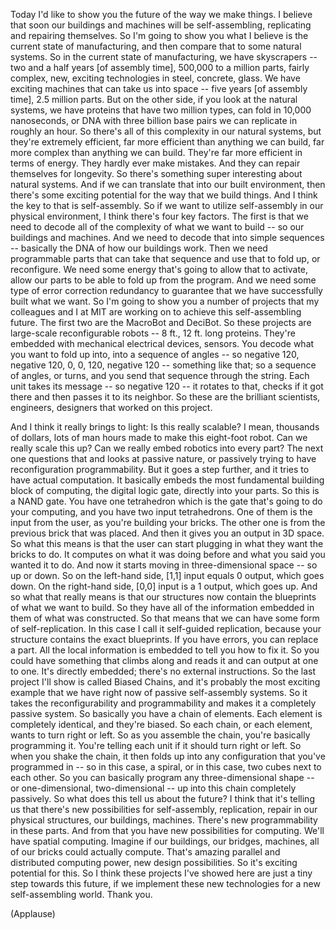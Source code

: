 
Today I&#39;d like to show you
the future of the way we make things.
I believe that soon our buildings and machines
will be self-assembling,
replicating and repairing themselves.
So I&#39;m going to show you
what I believe is the current state of manufacturing,
and then compare that to some natural systems.
So in the current state of manufacturing, we have skyscrapers --
two and a half years [of assembly time],
500,000 to a million parts,
fairly complex,
new, exciting technologies in steel, concrete, glass.
We have exciting machines
that can take us into space --
five years [of assembly time], 2.5 million parts.
But on the other side, if you look at the natural systems,
we have proteins
that have two million types,
can fold in 10,000 nanoseconds,
or DNA with three billion base pairs
we can replicate in roughly an hour.
So there&#39;s all of this complexity
in our natural systems,
but they&#39;re extremely efficient,
far more efficient than anything we can build,
far more complex than anything we can build.
They&#39;re far more efficient in terms of energy.
They hardly ever make mistakes.
And they can repair themselves for longevity.
So there&#39;s something super interesting about natural systems.
And if we can translate that
into our built environment,
then there&#39;s some exciting potential for the way that we build things.
And I think the key to that is self-assembly.
So if we want to utilize self-assembly in our physical environment,
I think there&#39;s four key factors.
The first is that we need to decode
all of the complexity of what we want to build --
so our buildings and machines.
And we need to decode that into simple sequences --
basically the DNA of how our buildings work.
Then we need programmable parts
that can take that sequence
and use that to fold up, or reconfigure.
We need some energy that&#39;s going to allow that to activate,
allow our parts to be able to fold up from the program.
And we need some type of error correction redundancy
to guarantee that we have successfully built what we want.
So I&#39;m going to show you a number of projects
that my colleagues and I at MIT are working on
to achieve this self-assembling future.
The first two are the MacroBot and DeciBot.
So these projects are large-scale reconfigurable robots --
8 ft., 12 ft. long proteins.
They&#39;re embedded with mechanical electrical devices, sensors.
You decode what you want to fold up into,
into a sequence of angles --
so negative 120, negative 120, 0, 0,
120, negative 120 -- something like that;
so a sequence of angles, or turns,
and you send that sequence through the string.
Each unit takes its message -- so negative 120 --
it rotates to that, checks if it got there
and then passes it to its neighbor.
So these are the brilliant scientists,
engineers, designers that worked on this project.

And I think it really brings to light:
Is this really scalable?
I mean, thousands of dollars, lots of man hours
made to make this eight-foot robot.
Can we really scale this up? Can we really embed robotics into every part?
The next one questions that
and looks at passive nature,
or passively trying to have reconfiguration programmability.
But it goes a step further,
and it tries to have actual computation.
It basically embeds the most fundamental building block of computing,
the digital logic gate,
directly into your parts.
So this is a NAND gate.
You have one tetrahedron which is the gate
that&#39;s going to do your computing,
and you have two input tetrahedrons.
One of them is the input from the user, as you&#39;re building your bricks.
The other one is from the previous brick that was placed.
And then it gives you an output in 3D space.
So what this means
is that the user can start plugging in what they want the bricks to do.
It computes on what it was doing before
and what you said you wanted it to do.
And now it starts moving in three-dimensional space --
so up or down.
So on the left-hand side, [1,1] input equals 0 output, which goes down.
On the right-hand side,
[0,0] input is a 1 output, which goes up.
And so what that really means
is that our structures now contain the blueprints
of what we want to build.
So they have all of the information embedded in them of what was constructed.
So that means that we can have some form of self-replication.
In this case I call it self-guided replication,
because your structure contains the exact blueprints.
If you have errors, you can replace a part.
All the local information is embedded to tell you how to fix it.
So you could have something that climbs along and reads it
and can output at one to one.
It&#39;s directly embedded; there&#39;s no external instructions.
So the last project I&#39;ll show is called Biased Chains,
and it&#39;s probably the most exciting example that we have right now
of passive self-assembly systems.
So it takes the reconfigurability
and programmability
and makes it a completely passive system.
So basically you have a chain of elements.
Each element is completely identical,
and they&#39;re biased.
So each chain, or each element, wants to turn right or left.
So as you assemble the chain, you&#39;re basically programming it.
You&#39;re telling each unit if it should turn right or left.
So when you shake the chain,
it then folds up
into any configuration that you&#39;ve programmed in --
so in this case, a spiral,
or in this case,
two cubes next to each other.
So you can basically program
any three-dimensional shape --
or one-dimensional, two-dimensional -- up into this chain completely passively.
So what does this tell us about the future?
I think that it&#39;s telling us
that there&#39;s new possibilities for self-assembly, replication, repair
in our physical structures, our buildings, machines.
There&#39;s new programmability in these parts.
And from that you have new possibilities for computing.
We&#39;ll have spatial computing.
Imagine if our buildings, our bridges, machines,
all of our bricks could actually compute.
That&#39;s amazing parallel and distributed computing power,
new design possibilities.
So it&#39;s exciting potential for this.
So I think these projects I&#39;ve showed here
are just a tiny step towards this future,
if we implement these new technologies
for a new self-assembling world.
Thank you.

(Applause)

